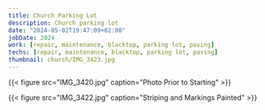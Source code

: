 ```yaml
---
title: Church Parking Lot
description: Church parking lot
date: "2024-05-02T19:47:09+02:00"
jobDate: 2024
work: [repair, maintenance, blacktop, parking lot, paving]
techs: [repair, maintenance, blacktop, parking lot, paving]
thumbnail: church/IMG_3423.jpg
---
```


{{< figure src="IMG_3420.jpg" 
caption="Photo Prior to Starting" >}}

{{< figure src="IMG_3422.jpg" 
caption="Striping and Markings Painted" >}}